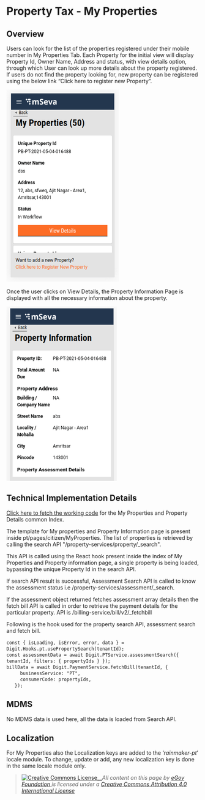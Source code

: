 # Property Tax - My Properties

## **Overview**

Users can look for the list of the properties registered under their mobile number in My Properties Tab. Each Property for the initial view will display Property Id, Owner Name, Address and status, with view details option, through which User can look up more details about the property registered. If users do not find the property looking for, new property can be registered using the below link “Click here to register new Property”.

![](../../../../.gitbook/assets/screenshot-from-2021-05-04-18-52-15.png)

Once the user clicks on View Details, the Property Information Page is displayed with all the necessary information about the property.

![](../../../../.gitbook/assets/screenshot-from-2021-05-04-18-54-49.png)

## **Technical Implementation Details**

[Click here to fetch the working code](https://github.com/egovernments/digit-ui-internals/blob/development/packages/modules/pt/src/pages/citizen/MyProperties/index.js) for the My Properties and Property Details common Index.

The template for My properties and Property Information page is present inside pt/pages/citizen/MyProperties. The list of properties is retrieved by calling the search API "/property-services/property/\_search".

This API is called using the React hook present inside the index of My Properties and Property information page, a single property is being loaded, bypassing the unique Property Id in the search API.

If search API result is successful, Assessment Search API is called to know the assessment status i.e /property-services/assessment/\_search.

If the assessment object returned fetches assessment array details then the fetch bill API is called in order to retrieve the payment details for the particular property. API is /billing-service/bill/v2/\_fetchbill

Following is the hook used for the property search API, assessment search and fetch bill.

```
const { isLoading, isError, error, data } = Digit.Hooks.pt.usePropertySearch(tenantId);
const assessmentData = await Digit.PTService.assessmentSearch({ tenantId, filters: { propertyIds } });
billData = await Digit.PaymentService.fetchBill(tenantId, {
     businessService: "PT",
     consumerCode: propertyIds,
   });
```

## **MDMS**

No MDMS data is used here, all the data is loaded from Search API.

## **Localization**

For My Properties also the Localization keys are added to the ‘_rainmaker-pt_’ locale module. To change, update or add, any new localization key is done in the same locale module only.

> [![Creative Commons License](https://i.creativecommons.org/l/by/4.0/80x15.png)\_\_](http://creativecommons.org/licenses/by/4.0/)_All content on this page by_ [_eGov Foundation_ ](https://egov.org.in/)_is licensed under a_ [_Creative Commons Attribution 4.0 International License_](http://creativecommons.org/licenses/by/4.0/)

